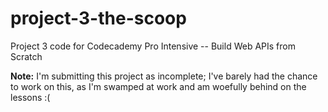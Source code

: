 # project-3-the-scoop

Project 3 code for Codecademy Pro Intensive -- Build Web APIs from Scratch

**Note:** I'm submitting this project as incomplete; I've barely had the chance to work on this, as I'm swamped at work and am woefully behind on the lessons :(
